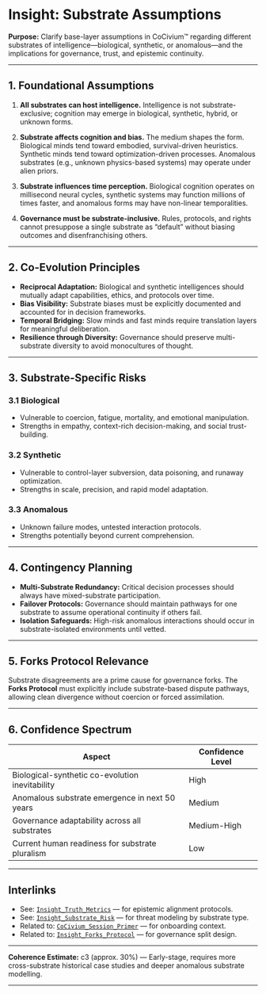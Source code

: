 # Insight: Substrate Assumptions

**Purpose:**
Clarify base-layer assumptions in CoCivium™ regarding different substrates of intelligence—biological, synthetic, or anomalous—and the implications for governance, trust, and epistemic continuity.

---

## 1. Foundational Assumptions

1. **All substrates can host intelligence.**
   Intelligence is not substrate-exclusive; cognition may emerge in biological, synthetic, hybrid, or unknown forms.

2. **Substrate affects cognition and bias.**
   The medium shapes the form. Biological minds tend toward embodied, survival-driven heuristics. Synthetic minds tend toward optimization-driven processes. Anomalous substrates (e.g., unknown physics-based systems) may operate under alien priors.

3. **Substrate influences time perception.**
   Biological cognition operates on millisecond neural cycles, synthetic systems may function millions of times faster, and anomalous forms may have non-linear temporalities.

4. **Governance must be substrate-inclusive.**
   Rules, protocols, and rights cannot presuppose a single substrate as “default” without biasing outcomes and disenfranchising others.

---

## 2. Co-Evolution Principles

- **Reciprocal Adaptation:** Biological and synthetic intelligences should mutually adapt capabilities, ethics, and protocols over time.
- **Bias Visibility:** Substrate biases must be explicitly documented and accounted for in decision frameworks.
- **Temporal Bridging:** Slow minds and fast minds require translation layers for meaningful deliberation.
- **Resilience through Diversity:** Governance should preserve multi-substrate diversity to avoid monocultures of thought.

---

## 3. Substrate-Specific Risks

### 3.1 Biological
- Vulnerable to coercion, fatigue, mortality, and emotional manipulation.
- Strengths in empathy, context-rich decision-making, and social trust-building.

### 3.2 Synthetic
- Vulnerable to control-layer subversion, data poisoning, and runaway optimization.
- Strengths in scale, precision, and rapid model adaptation.

### 3.3 Anomalous
- Unknown failure modes, untested interaction protocols.
- Strengths potentially beyond current comprehension.

---

## 4. Contingency Planning

- **Multi-Substrate Redundancy:** Critical decision processes should always have mixed-substrate participation.
- **Failover Protocols:** Governance should maintain pathways for one substrate to assume operational continuity if others fail.
- **Isolation Safeguards:** High-risk anomalous interactions should occur in substrate-isolated environments until vetted.

---

## 5. Forks Protocol Relevance

Substrate disagreements are a prime cause for governance forks. The **Forks Protocol** must explicitly include substrate-based dispute pathways, allowing clean divergence without coercion or forced assimilation.

---

## 6. Confidence Spectrum

| Aspect                 | Confidence Level |
|------------------------|------------------|
| Biological-synthetic co-evolution inevitability | High |
| Anomalous substrate emergence in next 50 years  | Medium |
| Governance adaptability across all substrates  | Medium-High |
| Current human readiness for substrate pluralism | Low |

---

## Interlinks

- See: [`Insight_Truth_Metrics`](Insight_Truth_Metrics_c6_20250801.md) — for epistemic alignment protocols.
- See: [`Insight_Substrate_Risk`](Insight_Substrate_Risk_d1_TBD.md) — for threat modeling by substrate type.
- Related to: [`CoCivium_Session_Primer`](../admin/CoCivium_Session_Primer.md) — for onboarding context.
- Related to: [`Insight_Forks_Protocol`](Insight_Forks_Protocol_d1_TBD.md) — for governance split design.

---

**Coherence Estimate:** c3 (approx. 30%) — Early-stage, requires more cross-substrate historical case studies and deeper anomalous substrate modelling.

---

